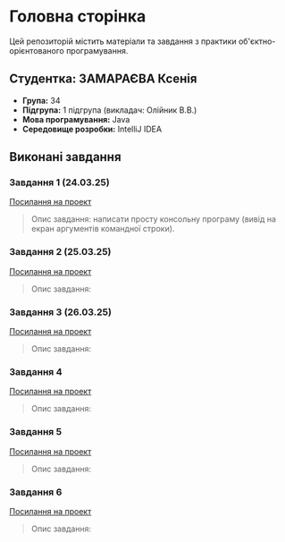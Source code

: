 # Головна сторінка

Цей репозиторій містить матеріали та завдання з практики об'єктно-орієнтованого програмування.

## Студентка: ЗАМАРАЄВА Ксенія 
- **Група:** 34
- **Підгрупа:** 1 підгрупа (викладач: Олійник В.В.)
- **Мова програмування:** Java
- **Середовище розробки:** IntelliJ IDEA

## Виконані завдання

### Завдання 1 (24.03.25)
[Посилання на проект](URL)
> Опис завдання: написати просту консольну програму (вивід на екран аргументів командної строки).

### Завдання 2 (25.03.25)
[Посилання на проект](URL)
> Опис завдання:

### Завдання 3 (26.03.25)
[Посилання на проект](URL)
> Опис завдання: 

### Завдання 4
[Посилання на проект](URL)
> Опис завдання: 

### Завдання 5
[Посилання на проект](URL)
> Опис завдання: 

### Завдання 6
[Посилання на проект](URL)
> Опис завдання: 
